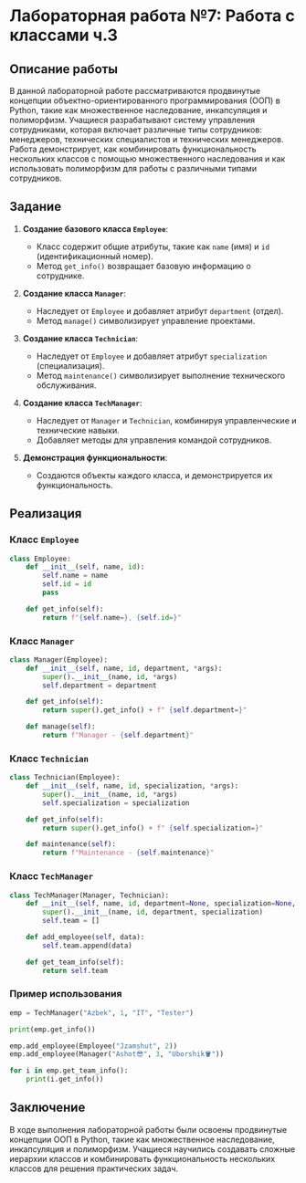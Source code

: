 # Лабораторная работа №7: Работа с классами ч.3

## Описание работы
В данной лабораторной работе рассматриваются продвинутые концепции объектно-ориентированного программирования (ООП) в Python, такие как множественное наследование, инкапсуляция и полиморфизм. Учащиеся разрабатывают систему управления сотрудниками, которая включает различные типы сотрудников: менеджеров, технических специалистов и технических менеджеров. Работа демонстрирует, как комбинировать функциональность нескольких классов с помощью множественного наследования и как использовать полиморфизм для работы с различными типами сотрудников.

## Задание

1. **Создание базового класса `Employee`**:
   - Класс содержит общие атрибуты, такие как `name` (имя) и `id` (идентификационный номер).
   - Метод `get_info()` возвращает базовую информацию о сотруднике.

2. **Создание класса `Manager`**:
   - Наследует от `Employee` и добавляет атрибут `department` (отдел).
   - Метод `manage()` символизирует управление проектами.

3. **Создание класса `Technician`**:
   - Наследует от `Employee` и добавляет атрибут `specialization` (специализация).
   - Метод `maintenance()` символизирует выполнение технического обслуживания.

4. **Создание класса `TechManager`**:
   - Наследует от `Manager` и `Technician`, комбинируя управленческие и технические навыки.
   - Добавляет методы для управления командой сотрудников.

5. **Демонстрация функциональности**:
   - Создаются объекты каждого класса, и демонстрируется их функциональность.

## Реализация

### Класс `Employee`
```python
class Employee:
    def __init__(self, name, id):
        self.name = name
        self.id = id
        pass

    def get_info(self):
        return f"{self.name=}, {self.id=}"
```

### Класс `Manager`
```python
class Manager(Employee):
    def __init__(self, name, id, department, *args):
        super().__init__(name, id, *args)
        self.department = department

    def get_info(self):
        return super().get_info() + f" {self.department=}"

    def manage(self):
        return f"Manager - {self.department}"
```

### Класс `Technician`
```python
class Technician(Employee):
    def __init__(self, name, id, specialization, *args):
        super().__init__(name, id, *args)
        self.specialization = specialization

    def get_info(self):
        return super().get_info() + f" {self.specialization=}"

    def maintenance(self):
        return f"Maintenance - {self.maintenance}"
```

### Класс `TechManager`
```python
class TechManager(Manager, Technician):
    def __init__(self, name, id, department=None, specialization=None, *args):
        super().__init__(name, id, department, specialization)
        self.team = []

    def add_employee(self, data):
        self.team.append(data)

    def get_team_info(self):
        return self.team
```

### Пример использования
```python
emp = TechManager("Azbek", 1, "IT", "Tester")

print(emp.get_info())

emp.add_employee(Employee("Jzamshut", 2))
emp.add_employee(Manager("Ashot😎", 3, "Uborshik🪣"))

for i in emp.get_team_info():
    print(i.get_info())
```

## Заключение
В ходе выполнения лабораторной работы были освоены продвинутые концепции ООП в Python, такие как множественное наследование, инкапсуляция и полиморфизм. Учащиеся научились создавать сложные иерархии классов и комбинировать функциональность нескольких классов для решения практических задач.